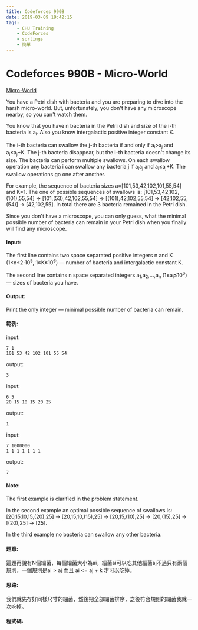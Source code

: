 ```yaml
---
title: Codeforces 990B
date: 2019-03-09 19:42:15
tags:
    - CHU Training
    - CodeForces
    - sortings
    - 簡單
---
```

# Codeforces 990B - Micro-World
[Micro-World](https://codeforces.com/problemset/problem/990/B)

You have a Petri dish with bacteria and you are preparing to dive into the harsh micro-world. But, unfortunately, you don't have any microscope nearby, so you can't watch them.
<!-- more -->
You know that you have n bacteria in the Petri dish and size of the i-th bacteria is a<sub>i</sub>. Also you know intergalactic positive integer constant K.

The i-th bacteria can swallow the j-th bacteria if and only if a<sub>i</sub>>a<sub>j</sub> and a<sub>i</sub>≤a<sub>j</sub>+K. The j-th bacteria disappear, but the i-th bacteria doesn't change its size. The bacteria can perform multiple swallows. On each swallow operation any bacteria i can swallow any bacteria j if a<sub>i</sub>a<sub>j</sub> and a<sub>i</sub>≤a<sub>j</sub>+K. The swallow operations go one after another.

For example, the sequence of bacteria sizes a=[101,53,42,102,101,55,54] and K=1. The one of possible sequences of swallows is: [101,53,42,102,(101),55,54] → [101,(53),42,102,55,54] → [(101),42,102,55,54] → [42,102,55,(54)] → [42,102,55]. In total there are 3 bacteria remained in the Petri dish.

Since you don't have a microscope, you can only guess, what the minimal possible number of bacteria can remain in your Petri dish when you finally will find any microscope.


#### Input:
The first line contains two space separated positive integers n and K (1≤n≤2⋅10<sup>5</sup>, 1≤K≤10<sup>6</sup>) — number of bacteria and intergalactic constant K.

The second line contains n space separated integers a<sub>1</sub>,a<sub>2</sub>,…,a<sub>n</sub> (1≤a<sub>i</sub>≤10<sup>6</sup>) — sizes of bacteria you have.

#### Output:
Print the only integer — minimal possible number of bacteria can remain.

#### 範例:
input:
```
7 1
101 53 42 102 101 55 54
```
output:
```
3
```
input:
```
6 5
20 15 10 15 20 25
```
output:
```
1
```
input:
```
7 1000000
1 1 1 1 1 1 1
```
output:
```
7
```
#### Note:
The first example is clarified in the problem statement.

In the second example an optimal possible sequence of swallows is: [20,15,10,15,(20),25] → [20,15,10,(15),25] → [20,15,(10),25] → [20,(15),25] → [(20),25] → [25].

In the third example no bacteria can swallow any other bacteria.

#### 題意:
這題再說有N個細菌，每個細菌大小為ai，細菌ai可以吃其他細菌aj不過只有兩個規則，一個規則是ai > aj 而且 ai <= aj + k 才可以吃掉。

#### 思路:
我們就先存好同樣尺寸的細菌，然後把全部細菌排序，之後符合規則的細菌我就一次吃掉。

#### 程式碼:
<script src="https://gist.github.com/Daviswww/ea7da7267654c3a79516b4bb44aac686.js"></script>

